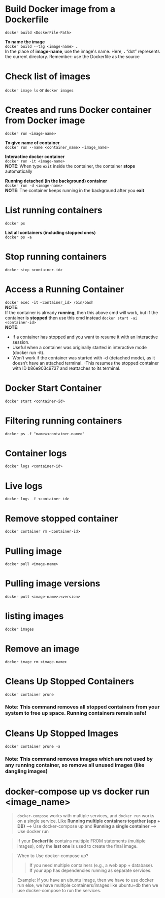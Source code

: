 # Build Docker image from a Dockerfile
`docker build <DockerFile-Path>` <br>

**To name the image** <br>
`docker build --tag <image-name> .` <br>
In the place of **image-name**, use the image's name. Here, **.** “dot” represents the current directory.
Remember: use the Dockerfile as the source

# Check list of images
`docker image ls` or `docker images`

# Creates and runs Docker container from Docker image
`docker run <image-name>`

**To give name of container** <br>
`docker run --name <container_name> <image_name>`

**Interactive docker container** <br>
`docker run -it <image-name>` <br>
**NOTE**: When type `exit` inside the container, the container **stops** automatically

**Running detached (in the background) container** <br>
`docker run -d <image-name>` <br>
**NOTE**: The container keeps running in the background after you **exit**

# List running containers
`docker ps`

**List all containers (including stopped ones)** <br>
`docker ps -a`

# Stop running containers
`docker stop <container-id>`

# Access a Running Container
`docker exec -it <container_id> /bin/bash` <br>
**NOTE**: <br>
If the container is already **running**, then this above cmd will work, but if the container is **stopped** then use this cmd instead `docker start -ai <container-id>` <br>
**NOTE**: <br>
- If a container has stopped and you want to resume it with an interactive session.
- Useful when a container was originally started in interactive mode (docker run -it).
- Won’t work if the container was started with -d (detached mode), as it doesn’t have an attached terminal.
-This resumes the stopped container with ID b86e903c9737 and reattaches to its terminal.


# Docker Start Container
`docker start <container-id>`

# Filtering running containers
`docker ps -f "name=<container-name>"`

# Container logs
`docker logs <container-id>`

# Live logs
`docker logs -f <container-id>`

# Remove stopped container
`docker container rm <container-id>`

# Pulling image
`docker pull <image-name>`

# Pulling image versions
`docker pull <image-name>:<version>`

# listing images
`docker images`

# Remove an image
`docker image rm <image-name>`

# Cleans Up Stopped Containers
`docker container prune`
### **Note**: This command removes all stopped containers from your system to free up space. Running containers remain safe!

# Cleans Up Stopped Images
`docker container prune -a`

### **Note**: This command removes images which are not used by any running container, so remove all unused images (like dangling images)


# docker-compose up vs docker run <image_name>
> `docker-compose` works with multiple services, and `docker run` works on a single service. Like **Running multiple containers together (app + DB)** --> Use docker-compose up and **Running a single container** --> Use docker run <image-name>

> If your **Dockerfile** contains multiple FROM statements (multiple images), only the **last one** is used to create the final image.

> When to Use docker-compose up? <br>
>> If you need multiple containers (e.g., a web app + database). <br>
>> If your app has dependencies running as separate services.<br>
 
> Example: If you have an ubuntu image, then we have to use docker run else, we have multiple containers/images like ubuntu+db then we use docker-compose to run the services.
